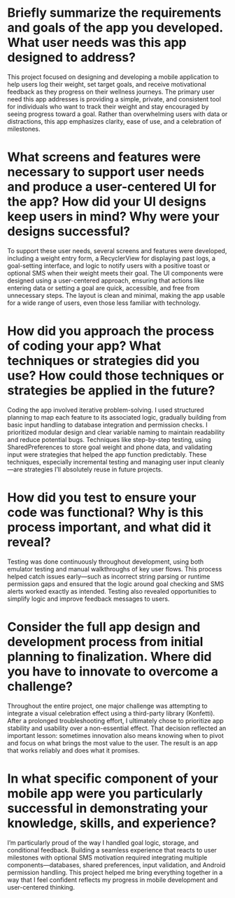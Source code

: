 # Briefly summarize the requirements and goals of the app you developed. What user needs was this app designed to address?

This project focused on designing and developing a mobile application to help users log their weight, set target goals, and receive motivational feedback as they progress on their wellness journeys. The primary user need this app addresses is providing a simple, private, and consistent tool for individuals who want to track their weight and stay encouraged by seeing progress toward a goal. Rather than overwhelming users with data or distractions, this app emphasizes clarity, ease of use, and a celebration of milestones.


# What screens and features were necessary to support user needs and produce a user-centered UI for the app? How did your UI designs keep users in mind? Why were your designs successful?

To support these user needs, several screens and features were developed, including a weight entry form, a RecyclerView for displaying past logs, a goal-setting interface, and logic to notify users with a positive toast or optional SMS when their weight meets their goal. The UI components were designed using a user-centered approach, ensuring that actions like entering data or setting a goal are quick, accessible, and free from unnecessary steps. The layout is clean and minimal, making the app usable for a wide range of users, even those less familiar with technology.


# How did you approach the process of coding your app? What techniques or strategies did you use? How could those techniques or strategies be applied in the future?

Coding the app involved iterative problem-solving. I used structured planning to map each feature to its associated logic, gradually building from basic input handling to database integration and permission checks. I prioritized modular design and clear variable naming to maintain readability and reduce potential bugs. Techniques like step-by-step testing, using SharedPreferences to store goal weight and phone data, and validating input were strategies that helped the app function predictably. These techniques, especially incremental testing and managing user input cleanly—are strategies I’ll absolutely reuse in future projects.


# How did you test to ensure your code was functional? Why is this process important, and what did it reveal?

Testing was done continuously throughout development, using both emulator testing and manual walkthroughs of key user flows. This process helped catch issues early—such as incorrect string parsing or runtime permission gaps and ensured that the logic around goal checking and SMS alerts worked exactly as intended. Testing also revealed opportunities to simplify logic and improve feedback messages to users.


# Consider the full app design and development process from initial planning to finalization. Where did you have to innovate to overcome a challenge?

Throughout the entire project, one major challenge was attempting to integrate a visual celebration effect using a third-party library (Konfetti). After a prolonged troubleshooting effort, I ultimately chose to prioritize app stability and usability over a non-essential effect. That decision reflected an important lesson: sometimes innovation also means knowing when to pivot and focus on what brings the most value to the user. The result is an app that works reliably and does what it promises.


# In what specific component of your mobile app were you particularly successful in demonstrating your knowledge, skills, and experience?

I’m particularly proud of the way I handled goal logic, storage, and conditional feedback. Building a seamless experience that reacts to user milestones with optional SMS motivation required integrating multiple components—databases, shared preferences, input validation, and Android permission handling. This project helped me bring everything together in a way that I feel confident reflects my progress in mobile development and user-centered thinking.
